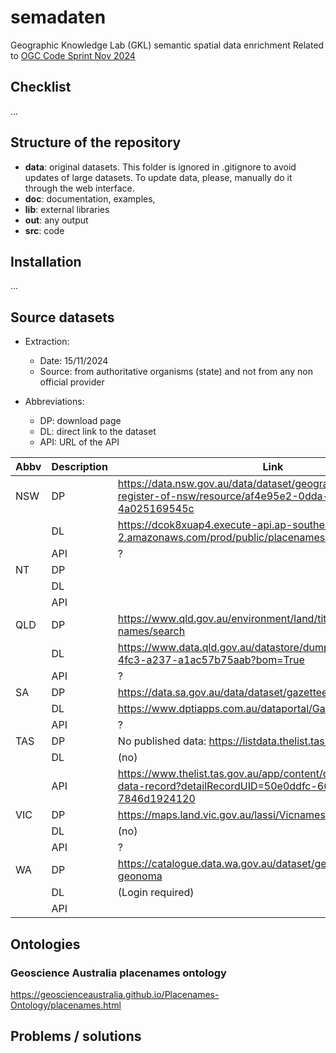 # semadaten

Geographic Knowledge Lab (GKL) semantic spatial data enrichment
Related to [OGC Code Sprint Nov 2024](https://www.ogc.org/ogc-events/the-november-2024-ogc-metadata-code-sprint/)

## Checklist
...


## Structure of the repository

- **data**: original datasets. This folder is ignored in .gitignore to avoid updates of large datasets. To update data, please, manually do it through the web interface.
- **doc**: documentation, examples, 
- **lib**: external libraries
- **out**: any output
- **src**: code

## Installation

...

## Source datasets

- Extraction:
	- Date: 15/11/2024
	- Source: from authoritative organisms (state) and not from any non official provider

- Abbreviations:
	- DP: download page
	- DL: direct link to the dataset
	- API: URL of the API

| Abbv | Description | Link                                                                                                                      |
| ---- | ----------- | ------------------------------------------------------------------------------------------------------------------------- |
| NSW  | DP          | https://data.nsw.gov.au/data/dataset/geographical-name-register-of-nsw/resource/af4e95e2-0dda-44c4-9324-4a025169545c      |
|      | DL          | https://dcok8xuap4.execute-api.ap-southeast-2.amazonaws.com/prod/public/placenames/geonames/download                      |
|      | API         | ?                                                                                                                         |
| NT   | DP          |                                                                                                                           |
|      | DL          |                                                                                                                           |
|      | API         |                                                                                                                           |
| QLD  | DP          | https://www.qld.gov.au/environment/land/title/place-names/search                                                          |
|      | DL          | https://www.data.qld.gov.au/datastore/dump/414391b9-7943-4fc3-a237-a1ac57b75aab?bom=True                                  |
|      | API         | ?                                                                                                                         |
| SA   | DP          | https://data.sa.gov.au/data/dataset/gazetteer                                                                             |
|      | DL          | https://www.dptiapps.com.au/dataportal/Gazetteer_geojson.zip                                                              |
|      | API         | ?                                                                                                                         |
| TAS  | DP          | No published data: https://listdata.thelist.tas.gov.au/opendata/                                                          |
|      | DL          | (no)                                                                                                                      |
|      | API         | https://www.thelist.tas.gov.au/app/content/data/geo-meta-data-record?detailRecordUID=50e0ddfc-6638-4a8f-a965-7846d1924120 |
| VIC  | DP          | https://maps.land.vic.gov.au/lassi/VicnamesUI.jsp                                                                         |
|      | DL          | (no)                                                                                                                      |
|      | API         | ?                                                                                                                         |
| WA   | DP          | https://catalogue.data.wa.gov.au/dataset/geographic-names-geonoma                                                         |
|      | DL          | (Login required)                                                                                                          |
|      | API         |                                                                                                                           |

## Ontologies

### Geoscience Australia placenames ontology

https://geoscienceaustralia.github.io/Placenames-Ontology/placenames.html


## Problems / solutions